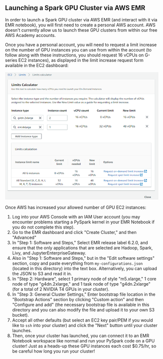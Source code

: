 ## Launching a Spark GPU Cluster via AWS EMR

In order to launch a Spark GPU cluster via AWS EMR (and interact with it via EMR notebook), you will first need to create a personal AWS account. AWS doesn't currently allow us to launch these GPU clusters from within our free AWS Academy accounts.

Once you have a personal account, you will need to request a limit increase on the number of GPU instances you can use from within the account (to follow along with these instructions, you should request 16 vCPUs on G-series EC2 instances), as displayed in the limit increase request form available in the EC2 dashboard:

![](ec2_limit_increase.png)

Once AWS has increased your allowed number of GPU EC2 instances:
1. Log into your AWS Console with an IAM User account (you may encounter problems starting a PySpark kernel in your EMR Notebook if you do not complete this step).
2. Go to the EMR dashboard and click "Create Cluster," and then "Advanced"
3. In "Step 1: Software and Steps," Select EMR release label 6.2.0, and ensure that the only applications that are selected are Hadoop, Spark, Livy, and JupyterEnterpriseGateway.
4. Also in "Step 1: Software and Steps," but in the "Edit software settings" section, copy and paste everything from `my-configurations.json` (located in this directory) into the text box. Alternatively, you can upload the JSON to S3 and read it in.
5. In "Step 2: Hardware", select 1 primary node of style "m5.xlarge," 1 core node of type "g4dn.2xlarge," and 1 task node of type "g4dn.2xlarge" (for a total of 2 NVIDIA T4 GPUs in your cluster).
6. In "Step 3: General Cluster Settings," Enter bootstrap file location in the "Bootstrap Actions" section by clicking "Custom action" and then "Configure and add" (the necessary bootstrap file is available in this directory and you can also modify the file and upload it to your own S3 bucket).
7. Accept all other defaults (but select an EC2 key pair/PEM if you would like to `ssh` into your cluster) and click the "Next" button until your cluster launches.
8. Then, once your cluster has launched, you can connect it to an EMR Notebook workspace like normal and run your PySpark code on a GPU cluster! Just as a heads-up these GPU instances each cost $0.75/hr, so be careful how long you run your cluster!

